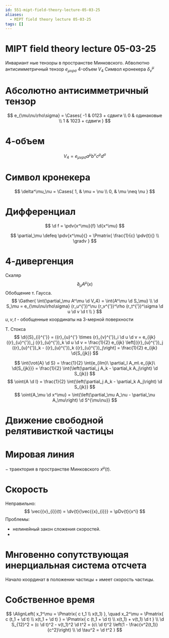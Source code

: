 ```yaml
---
id: 551-mipt-field-theory-lecture-05-03-25
aliases:
  - MIPT field theory lecture 05-03-25
tags: []
---
```


# MIPT field theory lecture 05-03-25

Инвариант ные тензоры в пространстве Минковского.
Абволютно антисимметричный тензор $e_{\mu\nu\rho\sigma}$
4-объем $V_4$
Символ кронекера $\delta^\mu_\nu$

# Абсолютно антисимметричный тензор

$$
e_{\mu\nu\rho\sigma} = \Cases{
-1 & 0123 + сдвиги \\
0 & одинаковые \\
1 & 1023 + сдвиги
}
$$

# 4-объем

$$
V_4 = e_{\mu\nu\rho\sigma} a^\mu b^\nu c^\rho d^\sigma
$$

# Символ кронекера

$$
\delta^\mu_\nu = \Cases{
1, & \mu = \nu \\
0, & \mu \neq \nu
}
$$

# Дифференциал

$$
\d f = \pdv{x^\mu}{f} \d{x^\mu}
$$

$$
\partial_\mu \defeq \pdv{x^\mu}{} = \Pmatrix{
\frac{1}{c} \pdv{t}{} \\
\gradv
}
$$

# 4-дивергенция
Скаляр
$$
\partial_\mu A^\mu (x)
$$
Обобщение т. Гаусса.
$$
\Gather{
\int{\partial_\mu A^\mu \d V_4} = \int{A^\mu \d S_\mu} \\
\d S_\mu = e_{\mu\nu\rho\sigma} (r_u^{'})^\nu (r_v^{'})^\rho (r_t^{'})^\sigma \d u \d v \d t \\
}
$$
$u,v,t$ - обобщенные координаты на 3-мерной поверхности

Т. Стокса
$$
\d{{S}_{i}^{'}} = ({r}_{u}^{'} \times {r}_{v}^{'})_i \d u \d v =
e_{ijk} ({r}_{u}^{'})_j ({r}_{u}^{'})_k \d u \d v =
\frac{1}{2} e_{ijk} \left[({r}_{u}^{'})_j ({r}_{u}^{'})_k - ({r}_{u}^{'})_k ({r}_{u}^{'})_j\right] = 
\frac{1}{2} e_{ijk} \d{S_{jk}}
$$

$$
\int{\rot{A} \d S} = 
\frac{1}{2} \int{e_{ilm}\ \partial_l A_m\ e_{ijk}\ \d{S_{jk}}} =
\frac{1}{2} \int{\left(\partial_j A_k - \partial_k A_j\right) \d S_{jk}}
$$
$$
\oint{A \d l} = \frac{1}{2} \int{\left(\partial_j A_k - \partial_k A_j\right) \d S_{jk}}
$$
$$
\oint{A_\mu \d x^\mu} = \int{\left(\partial_\mu A_\nu - \partial_\nu A_\mu\right) \d S^{\mu\nu}}
$$

# Движение свободной релятивисткой частицы
# Мировая линия
$-$ траектория в пространстве Минковского $x^\mu(t)$.

# Скорость
Неправильно:
 $$
\vec{{v}_{i}}(t) = \dv{t}{\vec{{x}_{i}}} = \pDv{t}{x^i}
$$
Проблемы:
- нелинейный закон сложения скоростей.
- 

# Мнговенно сопутствующая инерциальная система отсчета
Начало координат в положении частицы + имеет скорость частицы.

# Собственное время
$$
\AlignLeft{
x_1^\mu = \Pmatrix{
c t_1 \\
x(t_1)
}, \quad
x_2^\mu = \Pmatrix{
c (t_1 + \d t) \\
x(t_1 + \d t)
} = \Pmatrix{
c (t_1 + \d t) \\
x(t_1) + v(t_1) \d t
} \\
\d S_{12}^2 = (c \d t)^2 - v(t_1)^2 \d t^2 = 
(c\ \d t)^2 \left(1 - \frac{v^2(t_1)}{c^2}\right) \\
\d \tau^2 = \d t^2 
}
$$
